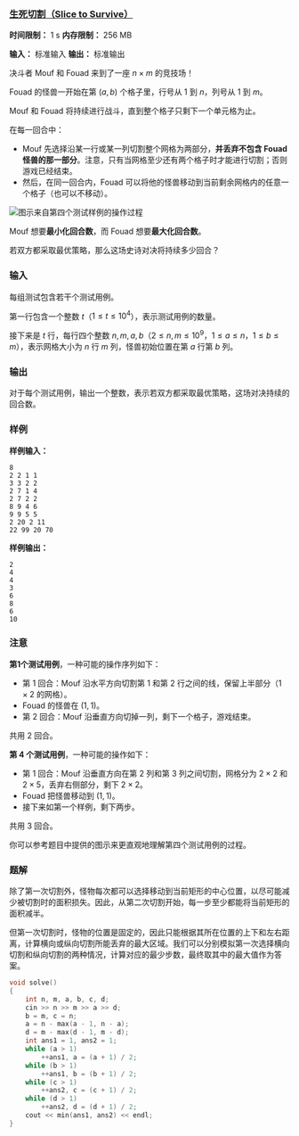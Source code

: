### [生死切割（Slice to Survive）](https://codeforces.com/contest/2109/problem/B)

**时间限制：** 1 s
**内存限制：** 256 MB

**输入：** 标准输入
**输出：** 标准输出



决斗者 Mouf 和 Fouad 来到了一座 $n \times m$ 的竞技场！

Fouad 的怪兽一开始在第 $(a, b)$ 个格子里，行号从 $1$ 到 $n$，列号从 $1$ 到 $m$。

Mouf 和 Fouad 将持续进行战斗，直到整个格子只剩下一个单元格为止。

在每一回合中：

* Mouf 先选择沿某一行或某一列切割整个网格为两部分，**并丢弃不包含 Fouad 怪兽的那一部分**。注意，只有当网格至少还有两个格子时才能进行切割；否则游戏已经结束。
* 然后，在同一回合内，Fouad 可以将他的怪兽移动到当前剩余网格内的任意一个格子（也可以不移动）。

![图示来自第四个测试样例的操作过程](https://espresso.codeforces.com/8b1099cc13f7e0c8fbf449b3e7f2fcd1c9eec0b9.png)

Mouf 想要**最小化回合数**，而 Fouad 想要**最大化回合数**。

若双方都采取最优策略，那么这场史诗对决将持续多少回合？







### 输入

每组测试包含若干个测试用例。

第一行包含一个整数 $t$（$1 \le t \le 10^4$），表示测试用例的数量。

接下来是 $t$ 行，每行四个整数 $n, m, a, b$（$2 \le n, m \le 10^9$，$1 \le a \le n$，$1 \le b \le m$），表示网格大小为 $n$ 行 $m$ 列，怪兽初始位置在第 $a$ 行第 $b$ 列。





### 输出

对于每个测试用例，输出一个整数，表示若双方都采取最优策略，这场对决持续的回合数。





### 样例

**样例输入：**

```
8
2 2 1 1
3 3 2 2
2 7 1 4
2 7 2 2
8 9 4 6
9 9 5 5
2 20 2 11
22 99 20 70
```



**样例输出：**

```
2
4
4
3
6
8
6
10
```





### 注意

**第1个测试用例**，一种可能的操作序列如下：

* 第 1 回合：Mouf 沿水平方向切割第 1 和第 2 行之间的线，保留上半部分（$1 \times 2$ 的网格）。
* Fouad 的怪兽在 $(1,1)$。
* 第 2 回合：Mouf 沿垂直方向切掉一列，剩下一个格子，游戏结束。

共用 2 回合。

**第 4 个测试用例**，一种可能的操作如下：

* 第 1 回合：Mouf 沿垂直方向在第 2 列和第 3 列之间切割，网格分为 $2 \times 2$ 和 $2 \times 5$，丢弃右侧部分，剩下 $2 \times 2$。
* Fouad 把怪兽移动到 $(1,1)$。
* 接下来如第一个样例，剩下两步。

共用 3 回合。

你可以参考题目中提供的图示来更直观地理解第四个测试用例的过程。





### 题解

除了第一次切割外，怪物每次都可以选择移动到当前矩形的中心位置，以尽可能减少被切割时的面积损失。因此，从第二次切割开始，每一步至少都能将当前矩形的面积减半。

但第一次切割时，怪物的位置是固定的，因此只能根据其所在位置的上下和左右距离，计算横向或纵向切割所能丢弃的最大区域。我们可以分别模拟第一次选择横向切割和纵向切割的两种情况，计算对应的最少步数，最终取其中的最大值作为答案。



```cpp
void solve()
{
    int n, m, a, b, c, d;
    cin >> n >> m >> a >> d;
    b = m, c = n;
    a = n - max(a - 1, n - a);
    d = m - max(d - 1, m - d);
    int ans1 = 1, ans2 = 1;
    while (a > 1)
        ++ans1, a = (a + 1) / 2;
    while (b > 1)
        ++ans1, b = (b + 1) / 2;
    while (c > 1)
        ++ans2, c = (c + 1) / 2;
    while (d > 1)
        ++ans2, d = (d + 1) / 2;
    cout << min(ans1, ans2) << endl;
}
```

